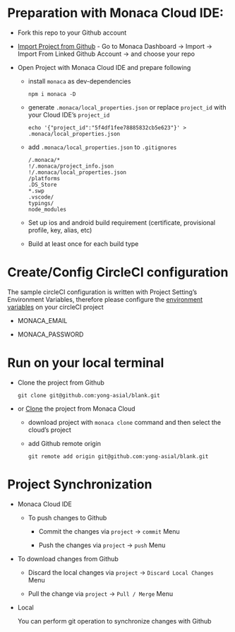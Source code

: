 # Preparation with Monaca Cloud IDE:

- Fork this repo to your Github account

- [Import Project from Github](https://docs.monaca.io/en/products_guide/monaca_ide/version_control/github_integration/#importing-a-project-from-github-repository-into-monaca) - Go to Monaca Dashboard -> Import -> Import From Linked Github Account -> and choose your repo

- Open Project with Monaca Cloud IDE and prepare following

  - install `monaca` as dev-dependencies

    ```
    npm i monaca -D
    ```

  - generate `.monaca/local_properties.json` or replace `project_id` with your Cloud IDE’s `project_id`

    ```
    echo '{"project_id":"5f4df1fee78885832cb5e623"}' > .monaca/local_properties.json
    ```

  - add `.monaca/local_properties.json` to `.gitignores`

    ```
    /.monaca/*
    !/.monaca/project_info.json
    !/.monaca/local_properties.json
    /platforms
    .DS_Store
    *.swp
    .vscode/
    typings/
    node_modules
    ```

  - Set up ios and android build requirement (certificate, provisional profile, key, alias, etc)

  - Build at least once for each build type

# Create/Config CircleCI configuration

The sample circleCI configuration is written with Project Setting’s Environment Variables, therefore please configure the [environment variables](https://circleci.com/docs/2.0/env-vars/#setting-an-environment-variable-in-a-project) on your circleCI project

- MONACA_EMAIL

- MONACA_PASSWORD

# Run on your local terminal

- Clone the project from Github
  ```
  git clone git@github.com:yong-asial/blank.git
  ```

- or [Clone](https://docs.monaca.io/en/products_guide/monaca_cli/cli_commands/#monaca-clone) the project from Monaca Cloud 

  - download project with `monaca clone` command and then select the cloud’s project

  - add Github remote origin

    ```
    git remote add origin git@github.com:yong-asial/blank.git
    ```

# Project Synchronization

- Monaca Cloud IDE

  - To push changes to Github

    - Commit the changes via `project` → `commit` Menu

    - Push the changes via `project` → `push` Menu

- To download changes from Github

    - Discard the local changes via `project` → `Discard Local Changes` Menu

    - Pull the change via `project` → `Pull / Merge` Menu

- Local

  You can perform git operation to synchronize changes with Github

